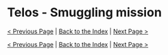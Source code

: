 # Telos - Smuggling mission

[< Previous Page](./10_Telos.md) |
[Back to the Index](../index.md) |
[Next Page >](./12_Telos.md)

[< Previous Page](./10_Telos.md) |
[Back to the Index](../index.md) |
[Next Page >](./12_Telos.md)
